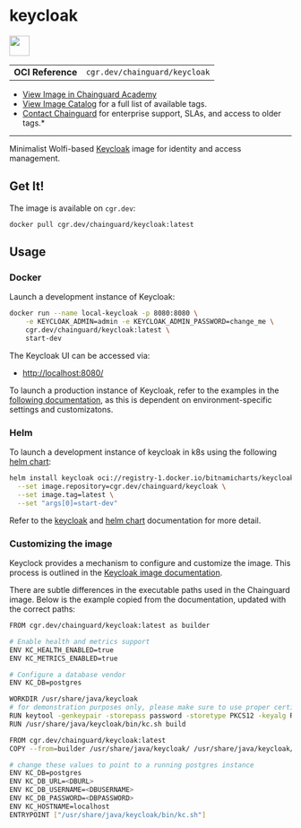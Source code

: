 <!--monopod:start-->
# keycloak

<!--url:start-->
<a href="https://github.com/keycloak/keycloak">
<!--logo:start-->
  <img src="https://storage.googleapis.com/chainguard-academy/logos/keycloak/logo.svg" width="36px" height="36px" />
<!--logo:end-->
</a>
<!--url:end-->

| | |
| - | - |
| **OCI Reference** | `cgr.dev/chainguard/keycloak` |

* [View Image in Chainguard Academy](https://edu.chainguard.dev/chainguard/chainguard-images/reference/keycloak/overview/)
* [View Image Catalog](https://console.enforce.dev/images/catalog) for a full list of available tags.
* [Contact Chainguard](https://www.chainguard.dev/chainguard-images) for enterprise support, SLAs, and access to older tags.*
---
<!--monopod:end-->

<!--overview:start-->
Minimalist Wolfi-based [Keycloak](https://www.keycloak.org/) image for identity and access management.
<!--overview:end-->

<!--getting:start-->
## Get It!
The image is available on `cgr.dev`:

```
docker pull cgr.dev/chainguard/keycloak:latest
```
<!--getting:end-->

<!--body:start-->
## Usage

### Docker

Launch a development instance of Keycloak:

```bash
docker run --name local-keycloak -p 8080:8080 \
	-e KEYCLOAK_ADMIN=admin -e KEYCLOAK_ADMIN_PASSWORD=change_me \
	cgr.dev/chainguard/keycloak:latest \
	start-dev
```

The Keycloak UI can be accessed via:
- [http://localhost:8080/](http://localhost:8080)

To launch a production instance of Keycloak, refer to the examples in the
[following documentation](https://github.com/keycloak/keycloak/blob/main/docs/guides/server/containers.adoc),
as this is dependent on environment-specific settings and customizatons.

### Helm

To launch a development instance of keycloak in k8s using the following
[helm chart](https://github.com/bitnami/charts/tree/main/bitnami/keycloak):

```bash
helm install keycloak oci://registry-1.docker.io/bitnamicharts/keycloak \
  --set image.repository=cgr.dev/chainguard/keycloak \
  --set image.tag=latest \
  --set "args[0]=start-dev"
```

Refer to the [keycloak](https://github.com/keycloak/keycloak/blob/main/docs/guides/server/containers.adoc)
and [helm chart](https://github.com/bitnami/charts/tree/main/bitnami/keycloak)
documentation for more detail.

### Customizing the image

Keyclock provides a mechanism to configure and customize the image. This process
is outlined in the [Keycloak image documentation](https://github.com/keycloak/keycloak/blob/main/docs/guides/server/containers.adoc).

There are subtle differences in the executable paths used in the Chainguard
image. Below is the example copied from the documentation, updated with the
correct paths:

```bash
FROM cgr.dev/chainguard/keycloak:latest as builder

# Enable health and metrics support
ENV KC_HEALTH_ENABLED=true
ENV KC_METRICS_ENABLED=true

# Configure a database vendor
ENV KC_DB=postgres

WORKDIR /usr/share/java/keycloak
# for demonstration purposes only, please make sure to use proper certificates in production instead
RUN keytool -genkeypair -storepass password -storetype PKCS12 -keyalg RSA -keysize 2048 -dname "CN=server" -alias server -ext "SAN:c=DNS:localhost,IP:127.0.0.1" -keystore conf/server.keystore
RUN /usr/share/java/keycloak/bin/kc.sh build

FROM cgr.dev/chainguard/keycloak:latest
COPY --from=builder /usr/share/java/keycloak/ /usr/share/java/keycloak/

# change these values to point to a running postgres instance
ENV KC_DB=postgres
ENV KC_DB_URL=<DBURL>
ENV KC_DB_USERNAME=<DBUSERNAME>
ENV KC_DB_PASSWORD=<DBPASSWORD>
ENV KC_HOSTNAME=localhost
ENTRYPOINT ["/usr/share/java/keycloak/bin/kc.sh"]
```
<!--body:end-->

